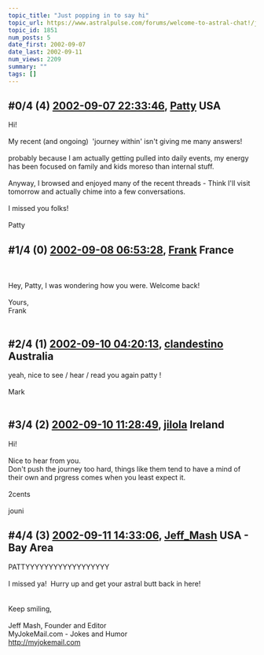 ```yaml
---
topic_title: "Just popping in to say hi"
topic_url: https://www.astralpulse.com/forums/welcome-to-astral-chat!/just-popping-in-to-say-hi
topic_id: 1851
num_posts: 5
date_first: 2002-09-07
date_last: 2002-09-11
num_views: 2209
summary: ""
tags: []
---
```


## \#0/4 (4) [2002-09-07 22:33:46](https://www.astralpulse.com/forums/index.php?msg=117586), [Patty](https://www.astralpulse.com/forums/profile/?u=673) USA ##
<section>
Hi!
<br>
<br>
My recent (and ongoing)  'journey within' isn't giving me many answers!
<br>
<br>
probably because I am actually getting pulled into daily events, my energy has been focused on family and kids moreso than internal stuff.
<br>
<br>
Anyway, I browsed and enjoyed many of the recent threads - Think I'll visit tomorrow and actually chime into a few conversations.
<br>
<br>
I missed you folks!
<br>
<br>
Patty
</section>

## \#1/4 (0) [2002-09-08 06:53:28](https://www.astralpulse.com/forums/index.php?msg=12062), [Frank](https://www.astralpulse.com/forums/profile/?u=359) France ##
<section>
<br>
<br>
Hey, Patty, I was wondering how you were. Welcome back!
<br>
<br>
Yours,
<br>
Frank
<br>
<br>
</section>

## \#2/4 (1) [2002-09-10 04:20:13](https://www.astralpulse.com/forums/index.php?msg=12155), [clandestino](https://www.astralpulse.com/forums/profile/?u=691) Australia ##
<section>
yeah, nice to see / hear / read you again patty !
<br>
<br>
Mark
<br>
<br>
</section>

## \#3/4 (2) [2002-09-10 11:28:49](https://www.astralpulse.com/forums/index.php?msg=12178), [jilola](https://www.astralpulse.com/forums/profile/?u=755) Ireland ##
<section>
Hi!
<br>
<br>
Nice to hear from you.
<br>
Don't push the journey too hard, things like them tend to have a mind of their own and prgress comes when you least expect it.
<br>
<br>
2cents
<br>
<br>
jouni
</section>

## \#4/4 (3) [2002-09-11 14:33:06](https://www.astralpulse.com/forums/index.php?msg=12256), [Jeff_Mash](https://www.astralpulse.com/forums/profile/?u=867) USA - Bay Area ##
<section>
PATTYYYYYYYYYYYYYYYYYY
<br>
<br>
I missed ya!  Hurry up and get your astral butt back in here!
<br>
<br>
<br>
Keep smiling,
<br>
<br>
Jeff Mash, Founder and Editor
<br>
MyJokeMail.com - Jokes and Humor
<br>
<a class="bbc_link" href="http://myjokemail.com" rel="noopener" target="_blank">
 http://myjokemail.com
</a>
</section>